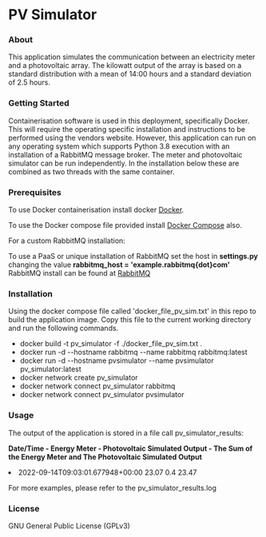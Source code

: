 <h1>PV Simulator</h1>

<h3>About</h3>
<p>
This application simulates the communication between an electricity meter and a
photovoltaic array. The kilowatt output of the array is based on a standard
distribution with a mean of 14:00 hours and a standard deviation of 2.5 hours.
</p>

<h3>Getting Started</h3>
<p>
Containerisation software is used in this deployment, specifically Docker.
This will require the operating specific installation and instructions to be
performed using the vendors website. However, this application can run on any 
operating system which supports Python 3.8 execution with an installation 
of a RabbitMQ message broker. The meter and photovoltaic simulator can be run 
independently. In the installation below these are combined as two threads
with the same container.
</p>

<h3>Prerequisites</h3>
<p>
To use Docker containerisation install docker 
<a href="https://docs.docker.com/get-docker/">
Docker</a>.

To use the Docker compose file provided install 
<a href="https://docs.docker.com/compose/install/"> Docker Compose</a> also.

For a custom RabbitMQ installation:

To use a PaaS or unique installation of RabbitMQ set the host in <b>settings.py
</b> changing the value <b>rabbitmq_host = 'example.rabbitmq{dot}com'</b> RabbitMQ install
can be found at <a href="https://www.rabbitmq.com/download.html"> RabbitMQ</a>

</p>
<h3>Installation</h3>
<p>
Using the docker compose file called 'docker_file_pv_sim.txt' in this repo to build the application image.
Copy this file to the current working directory and run the following commands.
</p>
<ul>
<li> docker build -t pv_simulator -f ./docker_file_pv_sim.txt . 
<li> docker run -d --hostname rabbitmq --name rabbitmq rabbitmq:latest </li>
<li> docker run -d --hostname pvsimulator --name pvsimulator pv_simulator:latest </li>
<li> docker network create pv_simulator </li>
<li> docker network connect pv_simulator rabbitmq </li>
<li> docker network connect pv_simulator pvsimulator </li>
</ul>

<h3>Usage</h3>
<p>
The output of the application is stored in a file call pv_simulator_results:
</p>
<p>
<b> Date/Time - Energy Meter - Photovoltaic Simulated Output - 
The Sum of the Energy Meter and The Photovoltaic Simulated Output</b>
<li>2022-09-14T09:03:01.677948+00:00 23.07 0.4 23.47</li> 
</p>

For more examples, please refer to the pv_simulator_results.log

<h3>License</h3>
GNU General Public License (GPLv3)

